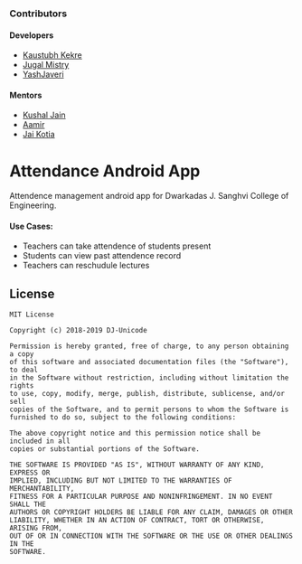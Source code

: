 ### Contributors
#### Developers
* [Kaustubh Kekre](https://github.com/KaustubhKekre)
* [Jugal Mistry](https://github.com/HuM4NoiD)
* [YashJaveri](https://github.com/YashJaveri)
#### Mentors
* [Kushal Jain](https://github.com/kushalj001)
* [Aamir](https://github.com/aamir21198)
* [Jai Kotia](https://github.com/JaiKotia)

# Attendance Android App
Attendence management android app for Dwarkadas J. Sanghvi College of Engineering.

#### Use Cases: 
* Teachers can take attendence of students present
* Students can view past attendence record
* Teachers can reschudule lectures

## License

    MIT License

    Copyright (c) 2018-2019 DJ-Unicode

    Permission is hereby granted, free of charge, to any person obtaining a copy
    of this software and associated documentation files (the "Software"), to deal
    in the Software without restriction, including without limitation the rights
    to use, copy, modify, merge, publish, distribute, sublicense, and/or sell
    copies of the Software, and to permit persons to whom the Software is
    furnished to do so, subject to the following conditions:

    The above copyright notice and this permission notice shall be included in all
    copies or substantial portions of the Software.

    THE SOFTWARE IS PROVIDED "AS IS", WITHOUT WARRANTY OF ANY KIND, EXPRESS OR
    IMPLIED, INCLUDING BUT NOT LIMITED TO THE WARRANTIES OF MERCHANTABILITY,
    FITNESS FOR A PARTICULAR PURPOSE AND NONINFRINGEMENT. IN NO EVENT SHALL THE
    AUTHORS OR COPYRIGHT HOLDERS BE LIABLE FOR ANY CLAIM, DAMAGES OR OTHER
    LIABILITY, WHETHER IN AN ACTION OF CONTRACT, TORT OR OTHERWISE, ARISING FROM,
    OUT OF OR IN CONNECTION WITH THE SOFTWARE OR THE USE OR OTHER DEALINGS IN THE
    SOFTWARE.
